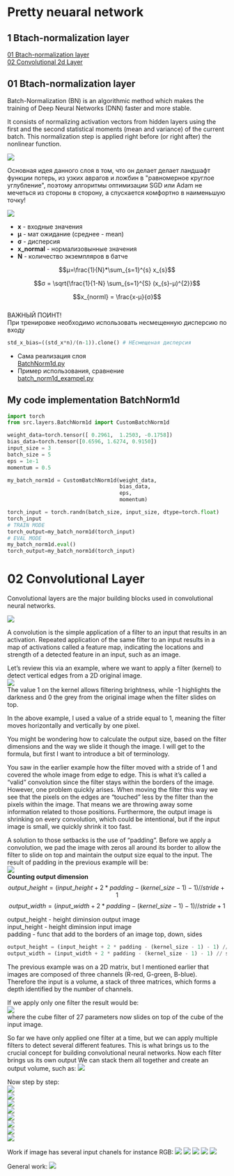 # Pretty neuaral network

## 1 Btach-normalization layer
[01 Btach-normalization layer](#01-btach-normalization-layer)  
[02 Convolutional 2d Layer](#02-convolutional-layer)


## 01 Btach-normalization layer
Batch-Normalization (BN) is an algorithmic method which makes the training of Deep Neural Networks (DNN) faster and more stable.

It consists of normalizing activation vectors from hidden layers using the first and the second statistical moments (mean and variance) of the current batch. This normalization step is applied right before (or right after) the nonlinear function.

![](./imgs/01_batch_norm/001_btach_norm.webp)

Основная идея данного слоя в том, что он делает делает ландшафт функции потерь, из  узких аврагов и ложбин в "равномерное круглое углубление", поэтому алгоритмы оптимизации SGD или Adam не мечеться из стороны в сторону, а спускается комфортно в наименьшую точку! 

![](./imgs/01_batch_norm/002_btach_norm.png)
- **x** - входные значения 
- **μ** - мат ожидание (среднее - mean)  
- **σ** - дисперсия
- **x_normal** - нормализовынные значения
- **N** - количество экземпляров в батче  

$$μ=\frac{1}{N}*\sum_{s=1}^{s} x_{s}$$  

$$σ = \sqrt{\frac{1}{1-N}  \sum_{s=1}^{S} (x_{s}-μ)^{2}}$$

$$x_{norml} =  \frac{x-μ}{σ}$$  
ВАЖНЫЙ ПОИНТ!  
При тренировке необходимо использовать несмещенную дисперсию по входу
```python
std_x_bias=((std_x*n)/(n-1)).clone() # НЕсмещеная дисперсия
```



- Сама реализация слоя  
[BatchNorm1d.py](src/layers/BatchNorm1d.py)
- Пример использования, сравнение   
[batch_norm1d_exampel.py](exampels/layers/batch_norm1d_exampel.py)  

## My code implementation BatchNorm1d
```python
import torch
from src.layers.BatchNorm1d import CustomBatchNorm1d

weight_data=torch.tensor([ 0.2961,  1.2503, -0.1758])
bias_data=torch.tensor([0.6596, 1.6274, 0.9150])
input_size = 3
batch_size = 5
eps = 1e-1
momentum = 0.5

my_batch_norm1d = CustomBatchNorm1d(weight_data,
                                    bias_data, 
                                    eps, 
                                    momentum)

torch_input = torch.randn(batch_size, input_size, dtype=torch.float)
torch_input
# TRAIN MODE
torch_output=my_batch_norm1d(torch_input)
# EVAL MODE
my_batch_norm1d.eval()
torch_output=my_batch_norm1d(torch_input)
```

# 02 Convolutional Layer

Convolutional layers are the major building blocks used in convolutional neural networks.

![](./imgs/02_conv_layer/00_conv2d.gif)  

A convolution is the simple application of a filter to an input that results in an activation. Repeated application of the same filter to an input results in a map of activations called a feature map, indicating the locations and strength of a detected feature in an input, such as an image.

Let’s review this via an example, where we want to apply a filter (kernel) to detect vertical edges from a 2D original image.  
![](./imgs/02_conv_layer/01_conv2d.webp)  
The value 1 on the kernel allows filtering brightness, while -1 highlights the darkness and 0 the grey from the original image when the filter slides on top.

In the above example, I used a value of a stride equal to 1, meaning the filter moves horizontally and vertically by one pixel.

You might be wondering how to calculate the output size, based on the filter dimensions and the way we slide it though the image. I will get to the formula, but first I want to introduce a bit of terminology.

You saw in the earlier example how the filter moved with a stride of 1 and covered the whole image from edge to edge. This is what it’s called a “valid” convolution since the filter stays within the borders of the image. However, one problem quickly arises. When moving the filter this way we see that the pixels on the edges are “touched” less by the filter than the pixels within the image. That means we are throwing away some information related to those positions. Furthermore, the output image is shrinking on every convolution, which could be intentional, but if the input image is small, we quickly shrink it too fast.

A solution to those setbacks is the use of “padding”. Before we apply a convolution, we pad the image with zeros all around its border to allow the filter to slide on top and maintain the output size equal to the input. The result of padding in the previous example will be:  
![](./imgs/02_conv_layer/02_conv2d_padding.webp)  
**Counting output dimension**  
$$output\_height = (input\_height + 2 * padding - (kernel\_size - 1) - 1) // stride + 1$$
$$output\_width = (input\_width + 2 * padding - (kernel\_size - 1) - 1) // stride + 1$$  

output_height - height diminsion output image  
input\_height - height diminsion input image  
padding - func that add to the borders of an image top, down, sides


```python
output_height = (input_height + 2 * padding - (kernel_size - 1) - 1) // stride + 1
output_width = (input_width + 2 * padding - (kernel_size - 1) - 1) // stride + 1
```  
The previous example was on a 2D matrix, but I mentioned earlier that images are composed of three channels (R-red, G-green, B-blue). Therefore the input is a volume, a stack of three matrices, which forms a depth identified by the number of channels.

If we apply only one filter the result would be:  
![](./imgs/02_conv_layer/03_conv2d.webp)  
where the cube filter of 27 parameters now slides on top of the cube of the input image.

So far we have only applied one filter at a time, but we can apply multiple filters to detect several different features. This is what brings us to the crucial concept for building convolutional neural networks. Now each filter brings us its own output We can stack them all together and create an output volume, such as:
![](./imgs/02_conv_layer/04_conv2d.webp)

Now step by step:  
![](./imgs/02_conv_layer/conv2d_exmple/001_conv2d_example.png)  
![](./imgs/02_conv_layer/conv2d_exmple/kernel_conv2d.png)  
![](./imgs/02_conv_layer/conv2d_exmple/002_conv2d_example.png)  
![](./imgs/02_conv_layer/conv2d_exmple/003_conv2d_example.png)  
![](./imgs/02_conv_layer/conv2d_exmple/004_conv2d_example.png)  
![](./imgs/02_conv_layer/conv2d_exmple/005_conv2d_example.png)  
![](./imgs/02_conv_layer/conv2d_exmple/006_conv2d_example.png)  
![](./imgs/02_conv_layer/conv2d_exmple/007_conv2d_example.png)  

Work if image has several input chanels for instance RGB:
![](./imgs/02_conv_layer/05_1_conv2d.png)
![](./imgs/02_conv_layer/05_conv2d.png)
![](./imgs/02_conv_layer/06_conv2d.png)
![](./imgs/02_conv_layer/07_conv2d.png)
![](./imgs/02_conv_layer/08_conv2d.png)

General work:
![](./imgs/02_conv_layer/09_conv2d.png)
